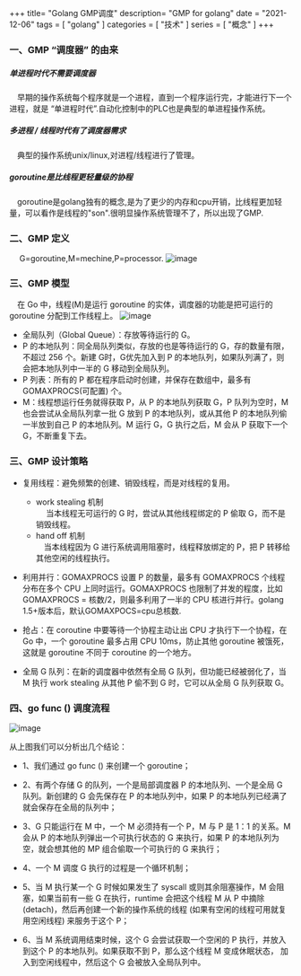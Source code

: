 +++
title= "Golang GMP调度"
description= "GMP for golang"
date = "2021-12-06"
tags = [
    "golang"
]
categories = [
  "技术"
]
series = [
  "概念"
]
+++

### 一、GMP “调度器” 的由来

##### 单进程时代不需要调度器
&emsp;早期的操作系统每个程序就是一个进程，直到一个程序运行完，才能进行下一个进程，就是 “单进程时代”.自动化控制中的PLC也是典型的单进程操作系统。

##### 多进程 / 线程时代有了调度器需求
&emsp;典型的操作系统unix/linux,对进程/线程进行了管理。

##### goroutine是比线程更轻量级的协程
&emsp;goroutine是golang独有的概念,是为了更少的内存和cpu开销，比线程更加轻量，可以看作是线程的"son".很明显操作系统管理不了，所以出现了GMP.

### 二、GMP 定义
&emsp; G=goroutine,M=mechine,P=processor.
  ![image](images/post/golang/GMP-define.webp)

### 三、GMP 模型
&emsp;在 Go 中，线程(M)是运行 goroutine 的实体，调度器的功能是把可运行的 goroutine 分配到工作线程上。
  ![image](images/post/golang/GMP-model.webp)
  - 全局队列（Global Queue）：存放等待运行的 G。
  - P 的本地队列：同全局队列类似，存放的也是等待运行的 G，存的数量有限，不超过 256 个。新建 G时，G优先加入到 P 的本地队列，如果队列满了，则会把本地队列中一半的 G 移动到全局队列。
  - P 列表：所有的 P 都在程序启动时创建，并保存在数组中，最多有 GOMAXPROCS(可配置) 个。
  - M：线程想运行任务就得获取 P，从 P 的本地队列获取 G，P 队列为空时，M 也会尝试从全局队列拿一批 G 放到 P 的本地队列，或从其他 P 的本地队列偷一半放到自己 P 的本地队列。M 运行 G，G 执行之后，M 会从 P 获取下一个 G，不断重复下去。
  

### 三、GMP 设计策略
- 复用线程：避免频繁的创建、销毁线程，而是对线程的复用。
  - work stealing 机制  
  &emsp; 当本线程无可运行的 G 时，尝试从其他线程绑定的 P 偷取 G，而不是销毁线程。
  - hand off 机制  
  &emsp;当本线程因为 G 进行系统调用阻塞时，线程释放绑定的 P，把 P 转移给其他空闲的线程执行。

- 利用并行：GOMAXPROCS 设置 P 的数量，最多有 GOMAXPROCS 个线程分布在多个 CPU 上同时运行。GOMAXPROCS 也限制了并发的程度，比如 GOMAXPROCS = 核数/2，则最多利用了一半的 CPU 核进行并行。golang 1.5+版本后，默认GOMAXPOCS=cpu总核数.

- 抢占：在 coroutine 中要等待一个协程主动让出 CPU 才执行下一个协程，在 Go 中，一个 goroutine 最多占用 CPU 10ms，防止其他 goroutine 被饿死，这就是 goroutine 不同于 coroutine 的一个地方。

- 全局 G 队列：在新的调度器中依然有全局 G 队列，但功能已经被弱化了，当 M 执行 work stealing 从其他 P 偷不到 G 时，它可以从全局 G 队列获取 G。

### 四、go func () 调度流程    
  ![image](images/post/golang/GMP-gofunc.webp)

从上图我们可以分析出几个结论：

  - 1、我们通过 go func () 来创建一个 goroutine；

  - 2、有两个存储 G 的队列，一个是局部调度器 P 的本地队列、一个是全局 G 队列。新创建的 G 会先保存在 P 的本地队列中，如果 P 的本地队列已经满了就会保存在全局的队列中；

  - 3、G 只能运行在 M 中，一个 M 必须持有一个 P，M 与 P 是 1：1 的关系。M 会从 P 的本地队列弹出一个可执行状态的 G 来执行，如果 P 的本地队列为空，就会想其他的 MP 组合偷取一个可执行的 G 来执行；

  - 4、一个 M 调度 G 执行的过程是一个循环机制；

  - 5、当 M 执行某一个 G 时候如果发生了 syscall 或则其余阻塞操作，M 会阻塞，如果当前有一些 G 在执行，runtime 会把这个线程 M 从 P 中摘除 (detach)，然后再创建一个新的操作系统的线程 (如果有空闲的线程可用就复用空闲线程) 来服务于这个 P；

  - 6、当 M 系统调用结束时候，这个 G 会尝试获取一个空闲的 P 执行，并放入到这个 P 的本地队列。如果获取不到 P，那么这个线程 M 变成休眠状态， 加入到空闲线程中，然后这个 G 会被放入全局队列中。


